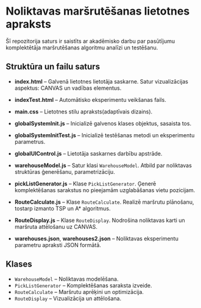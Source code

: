 # Noliktavas maršrutēšanas lietotnes apraksts

Šī repozitorija saturs ir saistīts ar akadēmisko darbu par pasūtījumu komplektētāja maršrutēšanas algoritmu analīzi un testēšanu.

##  Struktūra un failu saturs

- **index.html** – Galvenā lietotnes lietotāja saskarne. Satur vizualizācijas aspektus: CANVAS un vadības elementus.
- **indexTest.html** – Automātisko eksperimentu veikšanas fails.
- **main.css** – Lietotnes stilu apraksts(adaptīvais dizains).

- **globalSystemInit.js** – Inicializē galvenos klases objektus, sasaista tos.
- **globalSystemInitTest.js** – Inicializē testēšanas metodi un eksperimentu parametrus.
- **globalUIControl.js** – Lietotāja saskarnes darbību apstrāde.

- **warehouseModel.js** – Satur klasi `WarehouseModel`. Atbild par noliktavas struktūras ģenerēšanu, parametrizāciju.
- **pickListGenerator.js** – Klase `PickListGenerator`. Ģenerē komplektēšanas sarakstus no pieejamām uzglabāšanas vietu pozicijam.
- **RouteCalculate.js** – Klase `RouteCalculate`. Realizē maršrutu plānošanu, tostarp izmanto TSP un A* algoritmus.
- **RouteDisplay.js** – Klase `RouteDisplay`. Nodrošina noliktavas karti un maršruta attēlošanu uz CANVAS.
- **warehouses.json**, **warehouses2.json** – Noliktavas eksperimentu parametru apraksti JSON formātā.

## Klases

- `WarehouseModel` – Noliktavas modelēšana.
- `PickListGenerator` – Komplektēšanas saraksta izveide.
- `RouteCalculate` – Maršrutu aprēķini un optimizācija.
- `RouteDisplay` – Vizualizācija un attēlošana.
